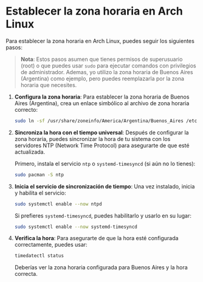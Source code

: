 # Establecer la zona horaria en Arch Linux
Para establecer la zona horaria en Arch Linux, puedes seguir los siguientes pasos:

> **Nota**: Estos pasos asumen que tienes permisos de superusuario (root) o que puedes usar `sudo` para ejecutar comandos con privilegios de administrador. Ademas, yo utilizo la zona horaria de Buenos Aires (Argentina) como ejemplo, pero puedes reemplazarla por la zona horaria que necesites.

1. **Configura la zona horaria**:
   Para establecer la zona horaria de Buenos Aires (Argentina), crea un enlace simbólico al archivo de zona horaria correcto:

   ```bash
   sudo ln -sf /usr/share/zoneinfo/America/Argentina/Buenos_Aires /etc/localtime
   ```

2. **Sincroniza la hora con el tiempo universal**:
   Después de configurar la zona horaria, puedes sincronizar la hora de tu sistema con los servidores NTP (Network Time Protocol) para asegurarte de que esté actualizada.

   Primero, instala el servicio `ntp` o `systemd-timesyncd` (si aún no lo tienes):

   ```bash
   sudo pacman -S ntp
   ```

3. **Inicia el servicio de sincronización de tiempo**:
   Una vez instalado, inicia y habilita el servicio:

   ```bash
   sudo systemctl enable --now ntpd
   ```

   Si prefieres `systemd-timesyncd`, puedes habilitarlo y usarlo en su lugar:

   ```bash
   sudo systemctl enable --now systemd-timesyncd
   ```

4. **Verifica la hora**:
   Para asegurarte de que la hora esté configurada correctamente, puedes usar:

   ```bash
   timedatectl status
   ```

   Deberías ver la zona horaria configurada para Buenos Aires y la hora correcta.
